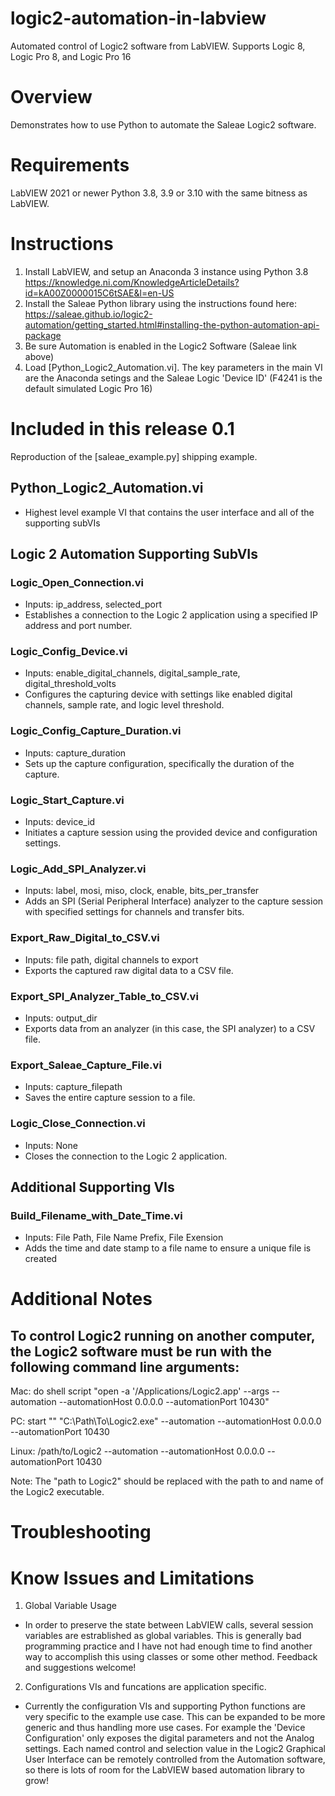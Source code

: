 # logic2-automation-in-labview
 Automated control of Logic2 software from LabVIEW. Supports Logic 8, Logic Pro 8, and Logic Pro 16

# Overview
Demonstrates how to use Python to automate the Saleae Logic2 software.
    
# Requirements 
LabVIEW 2021 or newer
Python 3.8, 3.9 or 3.10 with the same bitness as LabVIEW.

# Instructions
1. Install LabVIEW, and setup an Anaconda 3 instance using Python 3.8
  https://knowledge.ni.com/KnowledgeArticleDetails?id=kA00Z0000015C6tSAE&l=en-US 
2. Install the Saleae Python library using the instructions found here:
  https://saleae.github.io/logic2-automation/getting_started.html#installing-the-python-automation-api-package
3. Be sure Automation is enabled in the Logic2 Software (Saleae link above)
4. Load [Python_Logic2_Automation.vi]. The key parameters in the main VI are the Anaconda setings and the Saleae Logic 'Device ID' (F4241 is the default simulated Logic Pro 16)

# Included in this release 0.1
Reproduction of the [saleae_example.py] shipping example.

## Python_Logic2_Automation.vi
 - Highest level example VI that contains the user interface and all of the supporting subVIs

## Logic 2 Automation Supporting SubVIs
### Logic_Open_Connection.vi
- Inputs: ip_address, selected_port
- Establishes a connection to the Logic 2 application using a specified IP address and port number.

### Logic_Config_Device.vi
- Inputs: enable_digital_channels, digital_sample_rate, digital_threshold_volts
- Configures the capturing device with settings like enabled digital channels, sample rate, and logic level threshold.

### Logic_Config_Capture_Duration.vi
- Inputs: capture_duration
- Sets up the capture configuration, specifically the duration of the capture.

### Logic_Start_Capture.vi
 - Inputs: device_id
 - Initiates a capture session using the provided device and configuration settings.

### Logic_Add_SPI_Analyzer.vi
- Inputs: label, mosi, miso, clock, enable, bits_per_transfer
- Adds an SPI (Serial Peripheral Interface) analyzer to the capture session with specified settings for channels and transfer bits.

### Export_Raw_Digital_to_CSV.vi
- Inputs: file path, digital channels to export
- Exports the captured raw digital data to a CSV file.

### Export_SPI_Analyzer_Table_to_CSV.vi
- Inputs: output_dir
- Exports data from an analyzer (in this case, the SPI analyzer) to a CSV file.

### Export_Saleae_Capture_File.vi
- Inputs: capture_filepath
- Saves the entire capture session to a file.

### Logic_Close_Connection.vi
- Inputs: None
- Closes the connection to the Logic 2 application.


## Additional Supporting VIs
### Build_Filename_with_Date_Time.vi
- Inputs: File Path, File Name Prefix, File Exension
- Adds the time and date stamp to a file name to ensure a unique file is created



# Additional Notes
## To control Logic2 running on another computer, the Logic2 software must be run with the following command line arguments:

Mac:
do shell script "open -a '/Applications/Logic2.app' --args --automation --automationHost 0.0.0.0 --automationPort 10430"

PC: 
start "" "C:\Path\To\Logic2.exe" --automation --automationHost 0.0.0.0 --automationPort 10430

Linux:
/path/to/Logic2 --automation --automationHost 0.0.0.0 --automationPort 10430

Note: The "path to Logic2" should be replaced with the path to and name of the Logic2 executable.





# Troubleshooting








# Know Issues and Limitations
1. Global Variable Usage
- In order to preserve the state between LabVIEW calls, several session variables are estrablished as global variables. This is generally bad programming practice and I have not had enough time to find another way to accomplish this using classes or some other method. Feedback and suggestions welcome!

2. Configurations VIs and funcations are application specific.
- Currently the configuration VIs and supporting Python functions are very specific to the example use case. This can be expanded to be more generic and thus handling more use cases. For example the 'Device Configuration' only exposes the digital parameters and not the Analog settings. Each named control and selection value in the Logic2 Graphical User Interface can be remotely controlled from the Automation software, so there is lots of room for the LabVIEW based automation library to grow!



